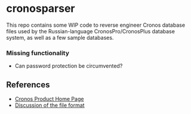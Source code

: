 # cronosparser

This repo contains some WIP code to reverse engineer Cronos database files
used by the Russian-language CronosPro/CronosPlus database system, as well
as a few sample databases.

### Missing functionality

* Can password protection be circumvented?

## References

* [Cronos Product Home Page](http://www.cronos.ru/)
* [Discussion of the file format](http://sergsv.narod.ru/cronos.htm)
